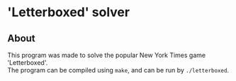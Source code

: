 # 'Letterboxed' solver

## About
This program was made to solve the popular New York Times game 'Letterboxed'.  
The program can be compiled using `make`, and can be run by `./letterboxed`.
